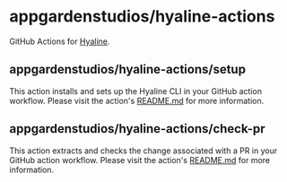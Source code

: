 # appgardenstudios/hyaline-actions
GitHub Actions for [Hyaline](https://github.com/appgardenstudios/hyaline).

## appgardenstudios/hyaline-actions/setup
This action installs and sets up the Hyaline CLI in your GitHub action workflow. Please visit the action's [README.md](./setup/README.md) for more information.

## appgardenstudios/hyaline-actions/check-pr
This action extracts and checks the change associated with a PR in your GitHub action workflow. Please visit the action's [README.md](./check-pr/README.md) for more information.